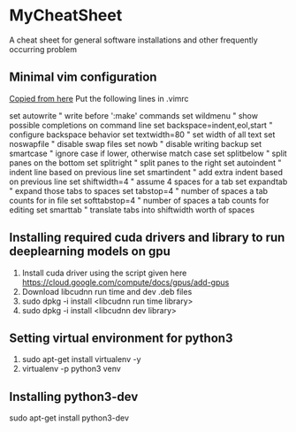 # MyCheatSheet
A cheat sheet for general software installations and other frequently occurring problem

## Minimal vim configuration
[Copied from here](https://github.com/enocom/vim-config/blob/master/vimrc)
Put the following lines in .vimrc

set autowrite                  " write before ':make' commands
set wildmenu                   " show possible completions on command line
set backspace=indent,eol,start " configure backspace behavior
set textwidth=80               " set width of all text
set noswapfile                 " disable swap files
set nowb                       " disable writing backup
set smartcase                  " ignore case if lower, otherwise match case
set splitbelow                 " split panes on the bottom
set splitright                 " split panes to the right
set autoindent                 " indent line based on previous line
set smartindent                " add extra indent based on previous line
set shiftwidth=4               " assume 4 spaces for a tab
set expandtab                  " expand those tabs to spaces
set tabstop=4                  " number of spaces a tab counts for in file
set softtabstop=4              " number of spaces a tab counts for editing
set smarttab                   " translate tabs into shiftwidth worth of spaces

## Installing required cuda drivers and library to run deeplearning models on gpu
1. Install cuda driver using the script given here https://cloud.google.com/compute/docs/gpus/add-gpus
2. Download libcudnn run time and dev .deb files
3. sudo dpkg -i install &lt;libcudnn run time library>
4. sudo dpkg -i install &lt;libcudnn dev library>

## Setting virtual environment for python3

1. sudo apt-get install virtualenv -y
2. virtualenv -p python3 venv

## Installing python3-dev
sudo apt-get install python3-dev



